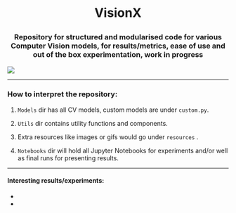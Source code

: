 # <p align="center">VisionX</p>


### <p align="center">Repository for structured and modularised code for various Computer Vision models, for results/metrics, ease of use and out of the box experimentation, work in progress</p>

<a href="link" style="text-align: center">

<img src="https://i2.wp.com/metrology.news/wp-content/uploads/2020/11/AI-Based-Machine-Vision.jpg?zoom=2&resize=800%2C445&ssl=1" align="center"></a>

--------

### How to interpret the repository:

1) `Models` dir has all CV models, custom models are under `custom.py`.

2) `Utils` dir contains utility functions and components.

3) Extra resources like images or gifs would go under `resources` .

4) `Notebooks` dir will hold all Jupyter Notebooks for experiments and/or well as final runs for presenting results.


----

#### Interesting results/experiments:

  -
  -
